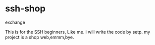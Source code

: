 # ssh-shop
exchange

This is for the SSH beginners, Like me. i will write the code by setp.
my project is a shop web,emmm,bye.
